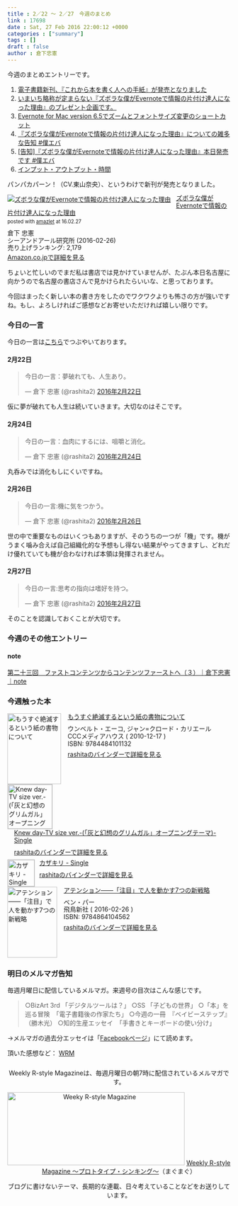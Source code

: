```yaml
---
title : 2／22 〜 2／27　今週のまとめ
link : 17698
date : Sat, 27 Feb 2016 22:00:12 +0000
categories : ["summary"]
tags : []
draft : false
author : 倉下忠憲
---
```


今週のまとめエントリーです。

<ol>
<li><a href="https://rashita.net/blog/?p=17666">電子書籍新刊、『これから本を書く人への手紙』が発売となりました</a></li>
<li><a href="https://rashita.net/blog/?p=17670">いまいち略称が定まらない『ズボラな僕がEvernoteで情報の片付け達人になった理由』のプレゼント企画です。</a></li>
<li><a href="https://rashita.net/blog/?p=17673">Evernote for Mac version 6.5でズームとフォントサイズ変更のショートカット</a></li>
<li><a href="https://rashita.net/blog/?p=17683">『ズボラな僕がEvernoteで情報の片付け達人になった理由』についての雑多な告知 #僕エバ</a></li>
<li><a href="https://rashita.net/blog/?p=17687">[告知]『ズボラな僕がEvernoteで情報の片付け達人になった理由』本日発売です #僕エバ</a></li>
<li><a href="https://rashita.net/blog/?p=17693">インプット・アウトプット・時間</a></li>
</ol>

パンパカパーン！（CV.東山奈央）、というわけで新刊が発売となりました。

<div class="amazlet-box" style="margin-bottom:0px;"><div class="amazlet-image" style="float:left;margin:0px 12px 1px 0px;"><a href="http://www.amazon.co.jp/exec/obidos/ASIN/4863541953/rashita1000-22/ref=nosim/" name="amazletlink" target="_blank"><img src="http://ecx.images-amazon.com/images/I/515rWUhPqbL._SL160_.jpg" alt="ズボラな僕がEvernoteで情報の片付け達人になった理由" style="border: none;" /></a></div><div class="amazlet-info" style="line-height:120%; margin-bottom: 10px"><div class="amazlet-name" style="margin-bottom:10px;line-height:120%"><a href="http://www.amazon.co.jp/exec/obidos/ASIN/4863541953/rashita1000-22/ref=nosim/" name="amazletlink" target="_blank">ズボラな僕がEvernoteで情報の片付け達人になった理由</a><div class="amazlet-powered-date" style="font-size:80%;margin-top:5px;line-height:120%">posted with <a href="http://www.amazlet.com/" title="amazlet" target="_blank">amazlet</a> at 16.02.27</div></div><div class="amazlet-detail">倉下 忠憲 <br />シーアンドアール研究所 (2016-02-26)<br />売り上げランキング: 2,179<br /></div><div class="amazlet-sub-info" style="float: left;"><div class="amazlet-link" style="margin-top: 5px"><a href="http://www.amazon.co.jp/exec/obidos/ASIN/4863541953/rashita1000-22/ref=nosim/" name="amazletlink" target="_blank">Amazon.co.jpで詳細を見る</a></div></div></div><div class="amazlet-footer" style="clear: left"></div></div>


ちょいと忙しいのでまだ私は書店では見かけていませんが、たぶん本日名古屋に向かうので名古屋の書店さんで見かけられたらいいな、と思っております。

今回はまったく新しい本の書き方をしたのでワクワクよりも怖さの方が強いですね。もし、よろしければご感想などお寄せいただければ嬉しい限りです。

<h3>今日の一言</h3>

今日の一言は<a href="http://twitter.com/rashita2 ">こちら</a>でつぶやいております。

<h4>2月22日</h4>

<blockquote class="twitter-tweet" data-lang="ja"><p lang="ja" dir="ltr">今日の一言：夢破れても、人生あり。</p>&mdash; 倉下 忠憲 (@rashita2) <a href="https://twitter.com/rashita2/status/701709165324939264">2016年2月22日</a></blockquote>
<script async src="//platform.twitter.com/widgets.js" charset="utf-8"></script>

仮に夢が破れても人生は続いていきます。大切なのはそこです。

<h4>2月24日</h4>

<blockquote class="twitter-tweet" data-lang="ja"><p lang="ja" dir="ltr">今日の一言：血肉にするには、咀嚼と消化。</p>&mdash; 倉下 忠憲 (@rashita2) <a href="https://twitter.com/rashita2/status/702396986230751232">2016年2月24日</a></blockquote>
<script async src="//platform.twitter.com/widgets.js" charset="utf-8"></script>

丸呑みでは消化もしにくいですね。

<h4>2月26日</h4>

<blockquote class="twitter-tweet" data-lang="ja"><p lang="ja" dir="ltr">今日の一言:機に気をつかう。</p>&mdash; 倉下 忠憲 (@rashita2) <a href="https://twitter.com/rashita2/status/703229719404122112">2016年2月26日</a></blockquote>
<script async src="//platform.twitter.com/widgets.js" charset="utf-8"></script>

世の中で重要なものはいくつもありますが、そのうちの一つが「機」です。機がうまく噛み合えば自己組織化的な予想もし得ない結果がやってきますし、どれだけ優れていても機が合わなければ本領は発揮されません。

<h4>2月27日</h4>

<blockquote class="twitter-tweet" data-lang="ja"><p lang="ja" dir="ltr">今日の一言:思考の指向は嗜好を持つ。</p>&mdash; 倉下 忠憲 (@rashita2) <a href="https://twitter.com/rashita2/status/703479843321556992">2016年2月27日</a></blockquote>
<script async src="//platform.twitter.com/widgets.js" charset="utf-8"></script>

そのことを認識しておくことが大切です。

<h3>今週のその他エントリー</h3>

<H4>note</H4>

<a href="https://note.mu/rashita/n/nebe45787e382">第二十三回　ファストコンテンツからコンテンツファーストへ（３）｜倉下忠憲｜note</a>

<H3>今週触った本</H3>

<div class="mm-middle" style="margin-bottom:0px;"><div class="mm-image" style="float:left;"><a href="http://www.amazon.co.jp/exec/obidos/ASIN/4484101130/rashita1000-22 /ref=nosim" target="_blank"><img src="http://ecx.images-amazon.com/images/I/51BKYxVcPOL._SL160_.jpg" alt="もうすぐ絶滅するという紙の書物について" title="もうすぐ絶滅するという紙の書物について" width="121" height="160" border="0" /></a></div><div class="mm-content" style="float:left;margin-left:15px;line-height:120%"><div class="mm-title" style="line-height:120%"><a href="http://www.amazon.co.jp/exec/obidos/ASIN/4484101130/rashita1000-22 /ref=nosim" target="_blank">もうすぐ絶滅するという紙の書物について</a></div><div class="mm-detail" style="margin-top:10px;">ウンベルト・エーコ, ジャン=クロード・カリエール<br />CCCメディアハウス ( 2010-12-17 )<br />ISBN: 9784484101132<br /><div style="margin:7px 0px"><a href="http://mediamarker.net/u/rashita/?asin=4484101130" target="_blank">rashitaのバインダーで詳細を見る</a></div></div></div><div style="clear:left"></div></div>

<div class="mm-middle" style="margin-bottom:0px;"><div class="mm-image" style="float:left;"><a href="https://itunes.apple.com/jp/album/knew-day-tv-size-ver.-huito/id1068756097" target="_blank"><img src="http://is5.mzstatic.com/image/thumb/Music69/v4/5e/be/80/5ebe80ab-a54b-aa44-6f1c-39352362aab8/source/100x100bb.jpg" alt="Knew day-TV size ver.-(「灰と幻想のグリムガル」オープニングテーマ)- Single" title="Knew day-TV size ver.-(「灰と幻想のグリムガル」オープニングテーマ)- Single" width="100" height="100" style="border:1px solid #CCCCCC;" /></a>
</div><div class="mm-content" style="float:left;margin-left:15px;line-height:120%"><div class="mm-title" style="line-height:120%"><a href="https://itunes.apple.com/jp/album/knew-day-tv-size-ver.-huito/id1068756097" target="_blank">Knew day-TV size ver.-(「灰と幻想のグリムガル」オープニングテーマ)- Single</a></div><div class="mm-detail" style="margin-top:10px;"><div style="margin:7px 0px"><a href="http://mediamarker.net/u/rashita/?url=https%3A%2F%2Fitunes.apple.com%2Fjp%2Falbum%2Fknew-day-tv-size-ver.-huito%2Fid1068756097" target="_blank">rashitaのバインダーで詳細を見る</a></div></div></div><div style="clear:left"></div></div>

<div class="mm-small" style="margin-bottom:0px;"><div class="mm-image" style="float:left;"><a href="https://itunes.apple.com/jp/album/kazakiri-single/id1082281407" target="_blank"><img src="http://is3.mzstatic.com/image/thumb/Music69/v4/8e/f2/34/8ef234c8-a26f-d122-85f3-c01e5d93d1c5/source/60x60bb.jpg" alt="カザキリ - Single" title="カザキリ - Single" width="60" height="60" style="border:1px solid #CCCCCC;" /></a>
</div><div class="mm-content" style="float:left;margin-left:10px;line-height:120%"><div class="mm-title" style="line-height:120%"><a href="https://itunes.apple.com/jp/album/kazakiri-single/id1082281407" target="_blank">カザキリ - Single</a></div><div class="mm-detail" style="margin-top:10px;"><div style="margin:7px 0px"><a href="http://mediamarker.net/u/rashita/?url=https%3A%2F%2Fitunes.apple.com%2Fjp%2Falbum%2Fkazakiri-single%2Fid1082281407" target="_blank">rashitaのバインダーで詳細を見る</a></div></div></div><div style="clear:left"></div></div>


<div class="mm-middle" style="margin-bottom:0px;"><div class="mm-image" style="float:left;"><a href="http://www.amazon.co.jp/exec/obidos/ASIN/4864104565/rashita1000-22 /ref=nosim" target="_blank"><img src="http://ecx.images-amazon.com/images/I/51HEnTDO5vL._SL160_.jpg" alt="アテンション――「注目」で人を動かす7つの新戦略" title="アテンション――「注目」で人を動かす7つの新戦略" width="112" height="160" border="0" /></a></div><div class="mm-content" style="float:left;margin-left:15px;line-height:120%"><div class="mm-title" style="line-height:120%"><a href="http://www.amazon.co.jp/exec/obidos/ASIN/4864104565/rashita1000-22 /ref=nosim" target="_blank">アテンション――「注目」で人を動かす7つの新戦略</a></div><div class="mm-detail" style="margin-top:10px;">ベン・パー<br />飛鳥新社 ( 2016-02-26 )<br />ISBN: 9784864104562<br /><div style="margin:7px 0px"><a href="http://mediamarker.net/u/rashita/?asin=4864104565" target="_blank">rashitaのバインダーで詳細を見る</a></div></div></div><div style="clear:left"></div></div>

<h3>明日のメルマガ告知</h3>
毎週月曜日に配信しているメルマガ。来週号の目次はこんな感じです。
<blockquote>
○BizArt 3rd 「デジタルツールは？」
○SS 「子どもの世界」
○「本」を巡る冒険　「電子書籍後の作家たち」
○今週の一冊　『ベイビーステップ』（勝木光）
○知的生産エッセイ　「手書きとキーボードの使い分け」
</blockquote>
→メルマガの過去分エッセイは「<a href="http://www.facebook.com/home.php#!/rashitaportal">Facebookページ</a>」にて読めます。

頂いた感想など：
<a class="twitter-timeline"  href="https://twitter.com/rashita2/timelines/427262290753097729"  data-widget-id="427265271171010561">WRM</a>
    <script>!function(d,s,id){var js,fjs=d.getElementsByTagName(s)[0],p=/^http:/.test(d.location)?'http':'https';if(!d.getElementById(id)){js=d.createElement(s);js.id=id;js.src=p+"://platform.twitter.com/widgets.js";fjs.parentNode.insertBefore(js,fjs);}}(document,"script","twitter-wjs");</script>

<div style="text-align:center;margin-top:25px;">
Weekly R-style Magazineは、毎週月曜日の朝7時に配信されているメルマガです。

<a href="http://www.mag2.com/m/0001185133.html" target="_blank"><img src="https://rashita.net/blog/wp-content/uploads/2010/09/mmbanner.jpg" alt="Weeky R-style Magazine" width="400" height="165" class="alignnone size-full wp-image-12201" /></a>
<a href="http://www.mag2.com/m/0001185133.html" target="_blank">Weekly R-style Magazine ～プロトタイプ・シンキング～</a>（まぐまぐ）

ブログに書けないテーマ、長期的な連載、日々考えていることなどをお送りしています。
</div>